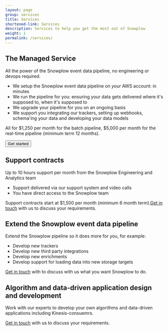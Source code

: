 ```yaml
---
layout: page
group: services
title: Services
shortened-link: Services
description: Services to help you get the most out of Snowplow
weight: 1
permalink: /services/
---
```


<h2>The Managed Service</h2>

<p>All the power of the Snowplow event data pipeline, no engineering or devops required.</p>
<p>
	<ul>
		<li>We setup the Snowplow event data pipeline on <em>your</em> AWS account: in minutes</li>
		<li>We run the pipeline for you: ensuring your data gets delivered where it's supposed to, when it's supposed to</li>
		<li>We upgrade your pipeline for you on an ongoing basis</li>
		<li>We support you integrating our trackers, setting up webhooks, schema'ing your data and developing your data models</li>
	</ul>
</p>

<p>All for $1,250 per month for the batch pipeline, $5,000 per month for the real-time pipeline (minimum term 12 months).</p>

<div class="html">
	<a href="/get-started/index.html">
		<button class="cta-button green" type="button">Get started</button>
	</a>
</div>

<h2>Support contracts</h2>

<p>Up to 10 hours support per month from the Snowplow Engineering and Analytics team</p>
<p>
	<ul><li>Support delivered via our support system and video calls</li>
		<li>You have direct access to the Snowplow team</li>
	</ul>
</p>

<p>Support contracts start at $1,500 per month (minimum 6 month term).<a href="/contact/">Get in touch</a> with us to discuss your requirements.</p>

<h2>Extend the Snowplow event data pipeline</h2>

<p>Extend the Snowplow pipeline so it does more for you, for example:</p>
<p><ul>
	<li>Develop new trackers</li>
	<li>Develop new third party integrations</li>
	<li>Develop new enrichments</li>
	<li>Develop support for loading data into new storage targets</li>
</ul></p>

<p><a href="/contact/">Get in touch</a> with to discuss with us what you want Snowplow to do.</p>

<h2>Algorithm and data-driven application design and development</h2>

<p>Work with our experts to develop your own algorithms and data-driven applications including Kinesis-consuemrs.</p>

<p><a href="/contact/">Get in touch</a> with us to discuss your requirements.</p>